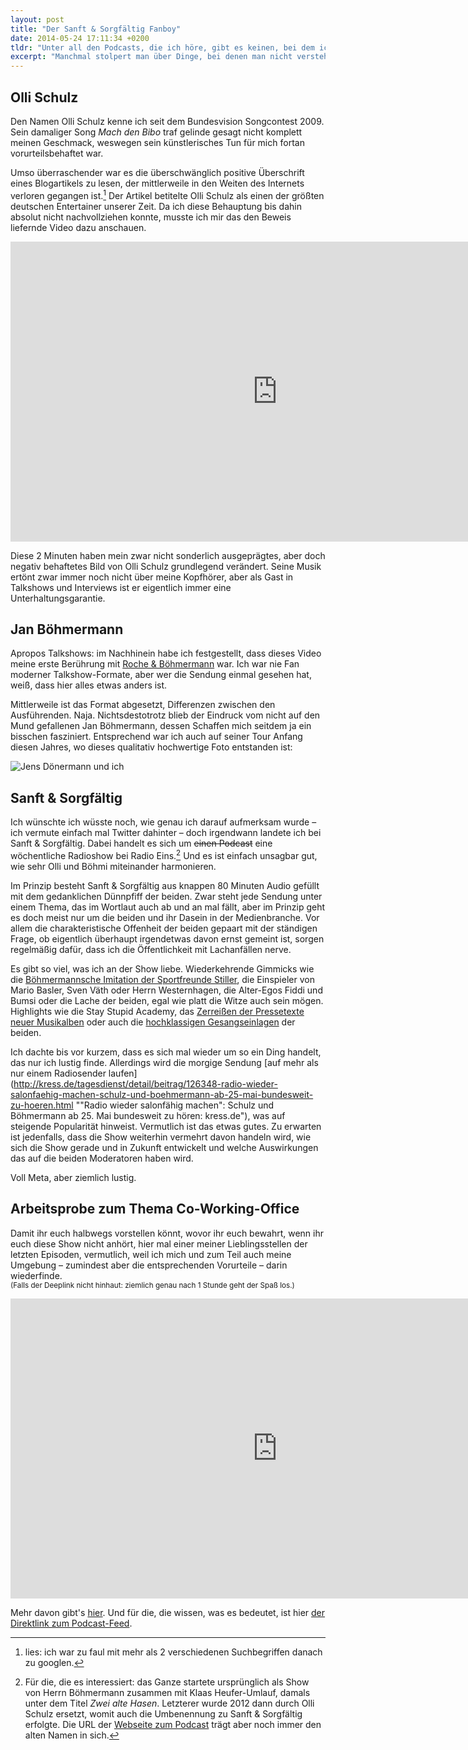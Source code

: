 ```yaml
---
layout: post
title: "Der Sanft & Sorgfältig Fanboy"
date: 2014-05-24 17:11:34 +0200
tldr: "Unter all den Podcasts, die ich höre, gibt es keinen, bei dem ich mich derart auf frischen Content freue, wie bei Sanft & Sorgfältig. Olli Schulz und Jan Böhmermann treffen jede Woche auf's Neue genau meinen Humor."
excerpt: "Manchmal stolpert man über Dinge, bei denen man nicht versteht, warum sie vergleichsweise unbekannt sind. So geschehen bei mir mit *Sanft & Sorgfältig*, einer Radioshow mit Olli Schulz und Jan Böhmermann. Ein bisschen Weltgeschehen, ein bisschen Meinung, vor allem aber zwei erwachsene Kinder, deren primäres Ziel Unterhaltung um jeden Preis ist. Und bevor das Format richtig durch die Decke geht, wollte ich doch schnell noch mal drüber schreiben. Before it was cool und so."
---
```


## Olli Schulz

Den Namen Olli Schulz kenne ich seit dem Bundesvision Songcontest 2009. Sein damaliger Song *Mach den Bibo* traf gelinde gesagt nicht komplett meinen Geschmack, weswegen sein künstlerisches Tun für mich fortan vorurteilsbehaftet war.

Umso überraschender war es die überschwänglich positive Überschrift eines Blogartikels zu lesen, der mittlerweile in den Weiten des Internets verloren gegangen ist.[^lies] Der Artikel betitelte Olli Schulz als einen der größten deutschen Entertainer unserer Zeit. Da ich diese Behauptung bis dahin absolut nicht nachvollziehen konnte, musste ich mir das den Beweis liefernde Video dazu anschauen.

[^lies]: lies: ich war zu faul mit mehr als 2 verschiedenen Suchbegriffen danach zu googlen.

<iframe width="853" height="480" src="http://www.youtube.com/embed/YD-egoi5bAY?rel=0" frameborder="0" allowfullscreen></iframe>

Diese 2 Minuten haben mein zwar nicht sonderlich ausgeprägtes, aber doch negativ behaftetes Bild von Olli Schulz grundlegend verändert. Seine Musik ertönt zwar immer noch nicht über meine Kopfhörer, aber als Gast in Talkshows und Interviews ist er eigentlich immer eine Unterhaltungsgarantie.

## Jan Böhmermann

Apropos Talkshows: im Nachhinein habe ich festgestellt, dass dieses Video meine erste Berührung mit [Roche & Böhmermann](https://de.wikipedia.org/wiki/Roche_%26_B%C3%B6hmermann#1._Staffel "Roche & Böhmermann – Wikipedia") war. Ich war nie Fan moderner Talkshow-Formate, aber wer die Sendung einmal gesehen hat, weiß, dass hier alles etwas anders ist.

Mittlerweile ist das Format abgesetzt, Differenzen zwischen den Ausführenden. Naja. Nichtsdestotrotz blieb der Eindruck vom nicht auf den Mund gefallenen Jan Böhmermann, dessen Schaffen mich seitdem ja ein bisschen fasziniert. Entsprechend war ich auch auf seiner Tour Anfang diesen Jahres, wo dieses qualitativ hochwertige Foto entstanden ist:

![Jens Dönermann und ich](file:///Users/Enno/Sites/github/schlagzeilen/source/images/content/boehmermann.jpg)

## Sanft & Sorgfältig

Ich wünschte ich wüsste noch, wie genau ich darauf aufmerksam wurde – ich vermute einfach mal Twitter dahinter – doch irgendwann landete ich bei Sanft & Sorgfältig. Dabei handelt es sich um <s>einen Podcast</s> eine wöchentliche Radioshow bei Radio Eins.[^background] Und es ist einfach unsagbar gut, wie sehr Olli und Böhmi miteinander harmonieren.

[^background]: Für die, die es interessiert: das Ganze startete ursprünglich als Show von Herrn Böhmermann zusammen mit Klaas Heufer-Umlauf, damals unter dem Titel *Zwei alte Hasen*. Letzterer wurde 2012 dann durch Olli Schulz ersetzt, womit auch die Umbenennung zu Sanft & Sorgfältig erfolgte. Die URL der [Webseite zum Podcast](http://www.radioeins.de/archiv/podcast/zwei_alte_hasen.htm/ "Sanft & Sorgfältig | radioeins") trägt aber noch immer den alten Namen in sich.

Im Prinzip besteht Sanft & Sorgfältig aus knappen 80 Minuten Audio gefüllt mit dem gedanklichen Dünnpfiff der beiden. Zwar steht jede Sendung unter einem Thema, das im Wortlaut auch ab und an mal fällt, aber im Prinzip geht es doch meist nur um die beiden und ihr Dasein in der Medienbranche. Vor allem die charakteristische Offenheit der beiden gepaart mit der ständigen Frage, ob eigentlich überhaupt irgendetwas davon ernst gemeint ist, sorgen regelmäßig dafür, dass ich die Öffentlichkeit mit Lachanfällen nerve.

Es gibt so viel, was ich an der Show liebe. Wiederkehrende Gimmicks wie die [Böhmermannsche Imitation der Sportfreunde Stiller](https://www.youtube.com/watch?v=EXzH6koOs5A "Jan Böhmermann über die Sportfreunde Stiller - YouTube"), die Einspieler von Mario Basler, Sven Väth oder Herrn Westernhagen, die Alter-Egos Fiddi und Bumsi oder die Lache der beiden, egal wie platt die Witze auch sein mögen. Highlights wie die Stay Stupid Academy, das [Zerreißen der Pressetexte neuer Musikalben](https://soundcloud.com/watson_ch/sanft-und-sorgf-ltig-vom-2-2 "«Sanft und Sorgfältig» vom 2.2.2014 - Olli und Jan lesen den Pressetext der Söhne Mannheims by watson_ch") oder auch die [hochklassigen Gesangseinlagen](https://www.youtube.com/watch?v=XwulR8lgYjU "Sanft & Sorgfältig - 1. Advent mit Olli Schulz und Jan Böhmermann - YouTube") der beiden. 

Ich dachte bis vor kurzem, dass es sich mal wieder um so ein Ding handelt, das nur ich lustig finde. Allerdings wird die morgige Sendung [auf mehr als nur einem Radiosender laufen](http://kress.de/tagesdienst/detail/beitrag/126348-radio-wieder-salonfaehig-machen-schulz-und-boehmermann-ab-25-mai-bundesweit-zu-hoeren.html ""Radio wieder salonfähig machen": Schulz und Böhmermann ab 25. Mai bundesweit zu hören: kress.de"), was auf steigende Popularität hinweist. Vermutlich ist das etwas gutes. Zu erwarten ist jedenfalls, dass die Show weiterhin vermehrt davon handeln wird, wie sich die Show gerade und in Zukunft entwickelt und welche Auswirkungen das auf die beiden Moderatoren haben wird.

Voll Meta, aber ziemlich lustig.

## Arbeitsprobe zum Thema Co-Working-Office

Damit ihr euch halbwegs vorstellen könnt, wovor ihr euch bewahrt, wenn ihr euch diese Show nicht anhört, hier mal einer meiner Lieblingsstellen der letzten Episoden, vermutlich, weil ich mich und zum Teil auch meine Umgebung – zumindest aber die entsprechenden Vorurteile – darin wiederfinde.  
<small>(Falls der Deeplink nicht hinhaut: ziemlich genau nach 1 Stunde geht der Spaß los.)</small>

<iframe width="853" height="480" src="http://www.youtube.com/embed/iVhM0Vfzz30?start=3600&rel=0" frameborder="0" allowfullscreen></iframe>

Mehr davon gibt's [hier](http://www.radioeins.de/archiv/podcast/zwei_alte_hasen.htm/ "Sanft & Sorgfältig | radioeins"). Und für die, die wissen, was es bedeutet, ist hier [der Direktlink zum Podcast-Feed](http://www.radioeins.de/archiv/podcast/zwei_alte_hasen.feed.podcast.xml).